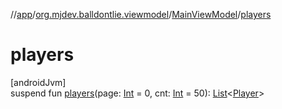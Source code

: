 //[app](../../../index.md)/[org.mjdev.balldontlie.viewmodel](../index.md)/[MainViewModel](index.md)/[players](players.md)

# players

[androidJvm]\
suspend fun [players](players.md)(page: [Int](https://kotlinlang.org/api/latest/jvm/stdlib/kotlin/-int/index.html) = 0, cnt: [Int](https://kotlinlang.org/api/latest/jvm/stdlib/kotlin/-int/index.html) = 50): [List](https://kotlinlang.org/api/latest/jvm/stdlib/kotlin.collections/-list/index.html)&lt;[Player](../../org.mjdev.balldontlie.model/-player/index.md)&gt;
